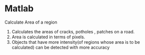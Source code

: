 # Matlab
Calculate Area of a region
1. Calculates the areas of cracks, potholes , patches on a road.
2. Area is calculated in terms of pixels.
3. Objects that have more intensity(of regions whose area is to be calculated) can be detected with more accuracy
